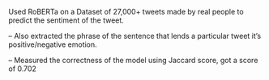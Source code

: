 Used RoBERTa on a Dataset of 27,000+ tweets made by real people to predict the sentiment of the tweet.

– Also extracted the phrase of the sentence that lends a particular tweet it’s positive/negative emotion.

– Measured the correctness of the model using Jaccard score, got a score of 0.702
